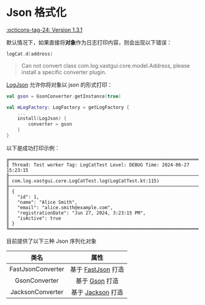 # Json 格式化

[:octicons-tag-24: Version 1.3.1](https://ave.entropy2020.cn/version/log-core/#131)

默认情况下，如果直接将**对象**作为日志打印内容，则会出现以下错误：

```kotlin
logCat.d(address)
```

> Can not convert class com.log.vastgui.core.model.Address, 
> please install a specific converter plugin.

[LogJson](https://api.ave.entropy2020.cn/log/core/com.log.vastgui.core.plugin/-log-json/index.html) 允许你将对象以 json 的形式打印：

```kotlin
val gson = GsonConverter.getInstance(true)

val mLogFactory: LogFactory = getLogFactory {
    ...
    install(LogJson) {
        converter = gson
    }
}
```

以下是成功打印示例：

```
╔════════════════════════════════════════════════════════════════════════════════════════════════════
║ Thread: Test worker Tag: LogCatTest Level: DEBUG Time: 2024-06-27 15:23:15
╟────────────────────────────────────────────────────────────────────────────────────────────────────
║ com.log.vastgui.core.LogCatTest.log(LogCatTest.kt:115)
╟────────────────────────────────────────────────────────────────────────────────────────────────────
║ {
║   "id": 1,
║   "name": "Alice Smith",
║   "email": "alice.smith@example.com",
║   "registrationDate": "Jun 27, 2024, 3:23:15 PM",
║   "isActive": true
║ }
╚════════════════════════════════════════════════════════════════════════════════════════════════════
```

目前提供了以下三种 Json 序列化对象

|       类名        |                           属性                            |
| :---------------: | :-------------------------------------------------------: |
| FastJsonConverter | 基于 [FastJson](https://github.com/alibaba/fastjson2) 打造 |
|   GsonConverter   |     基于 [Gson](https://github.com/google/gson) 打造      |
| JacksonConverter  | 基于 [Jackson](https://github.com/FasterXML/jackson) 打造 |
